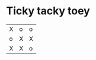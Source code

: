 # Ticky tacky toey
<table>
  <tr>
    <td>X</td>
    <td>o</td>
    <td>o</td>
  </tr>
    <tr>
    <td>o</td>
    <td> X </td>
    <td> X</td>
  </tr>
  <tr>
    <td> X</td>
    <td> X</td>
    <td>o</td>
  </tr>
</table>
